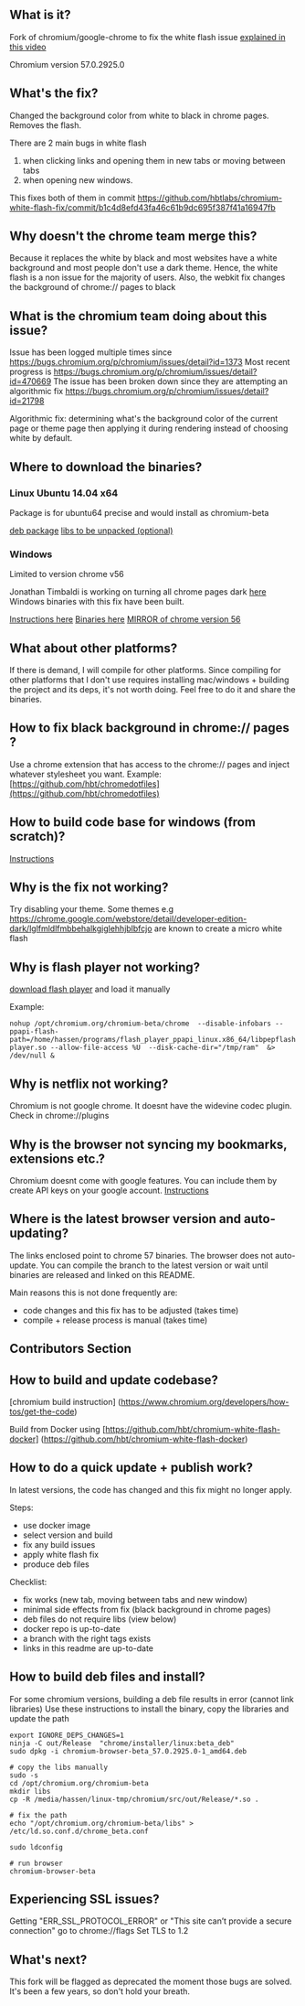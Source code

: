 ## What is it?

Fork of chromium/google-chrome to fix the white flash issue [explained in this video](http://youtu.be/HfJ_EwSTevI)

Chromium version 57.0.2925.0


## What's the fix?

Changed the background color from white to black in chrome pages. Removes the flash.

There are 2 main bugs in white flash

1. when clicking links and opening them in new tabs or moving between tabs 
2. when opening new windows.

This fixes both of them in commit https://github.com/hbtlabs/chromium-white-flash-fix/commit/b1c4d8efd43fa46c61b9dc695f387f41a16947fb


## Why doesn't the chrome team merge this?

Because it replaces the white by black and most websites have a white background and most people don't use a dark theme. Hence, the white flash is a non issue for the majority of users.
Also, the webkit fix changes the background of chrome:// pages to black


## What is the chromium team doing about this issue?

Issue has been logged multiple times since https://bugs.chromium.org/p/chromium/issues/detail?id=1373
Most recent progress is https://bugs.chromium.org/p/chromium/issues/detail?id=470669
The issue has been broken down since they are attempting an algorithmic fix https://bugs.chromium.org/p/chromium/issues/detail?id=21798

Algorithmic fix: determining what's the background color of the current page or theme page then applying it during rendering instead of choosing white by default. 


## Where to download the binaries?

### Linux Ubuntu 14.04 x64

Package is for ubuntu64 precise and would install as chromium-beta 

[deb package](https://github.com/hbt/chromium-white-flash-docker/blob/master/data/chromium-browser-beta_57.0.2925.0-1_amd64.deb?raw=true)
[libs to be unpacked (optional)](https://github.com/hbt/chromium-white-flash-docker/blob/master/data/chromium-libs.tar.bz2?raw=true)


### Windows


Limited to version chrome v56

Jonathan Timbaldi is working on turning all chrome pages dark [here](https://github.com/imatimba/darker-chromium)
Windows binaries with this fix have been built.

[Instructions here](https://bugs.chromium.org/p/chromium/issues/detail?id=470669#c211)
[Binaries here](https://www.dropbox.com/sh/7hjv18bo571kifm/AAD7wMz-cPLphfG1jBMKEzFIa?dl=0)
[MIRROR of chrome version 56](http://hbtlabs.com/windows-chrome-white-flash.zip)

## What about other platforms?

If there is demand, I will compile for other platforms. Since compiling for other platforms that I don't use requires installing mac/windows + building the project and its deps, it's not worth doing.
Feel free to do it and share the binaries. 


## How to fix black background in chrome:// pages ?


Use a chrome extension that has access to the chrome:// pages and inject whatever stylesheet you want.
Example: [https://github.com/hbt/chromedotfiles](https://github.com/hbt/chromedotfiles)


## How to build code base for windows (from scratch)?

[Instructions](https://github.com/henrypp/chromium/blob/master/building_chromium_gn.md)


## Why is the fix not working?

Try disabling your theme. Some themes e.g https://chrome.google.com/webstore/detail/developer-edition-dark/lglfmldlfmbbehalkgiglehhjblbfcjo are known to create a micro white flash

## Why is flash player not working?

[download flash player](https://get.adobe.com/flashplayer/?no_redirect) and load it manually

Example: 

`
nohup /opt/chromium.org/chromium-beta/chrome  --disable-infobars --ppapi-flash-path=/home/hassen/programs/flash_player_ppapi_linux.x86_64/libpepflashplayer.so --allow-file-access %U  --disk-cache-dir="/tmp/ram"  &> /dev/null &
`


## Why is netflix not working?

Chromium is not google chrome. It doesnt have the widevine codec plugin.
Check in chrome://plugins

## Why is the browser not syncing my bookmarks, extensions etc.?

Chromium doesnt come with google features. You can include them by create API keys on your google account.
[Instructions](https://www.chromium.org/developers/how-tos/api-keys)

## Where is the latest browser version and auto-updating?

The links enclosed point to chrome 57 binaries. The browser does not auto-update. 
You can compile the branch to the latest version or wait until binaries are released and linked on this README.

Main reasons this is not done frequently are:

- code changes and this fix has to be adjusted (takes time)
- compile + release process is manual (takes time)



## Contributors Section

## How to build and update codebase?

[chromium build instruction] (https://www.chromium.org/developers/how-tos/get-the-code)

Build from Docker using [https://github.com/hbt/chromium-white-flash-docker] (https://github.com/hbt/chromium-white-flash-docker)


## How to do a quick update + publish work?

In latest versions, the code has changed and this fix might no longer apply. 

Steps:

- use docker image 
- select version and build
- fix any build issues
- apply white flash fix 
- produce deb files

Checklist:

- fix works (new tab, moving between tabs and new window)
- minimal side effects from fix (black background in chrome pages)
- deb files do not require libs  (view below)
- docker repo is up-to-date
- a branch with the right tags exists
- links in this readme are up-to-date


## How to build deb files and install?

For some chromium versions, building a deb file results in error (cannot link libraries)
Use these instructions to install the binary, copy the libraries and update the path

```
export IGNORE_DEPS_CHANGES=1
ninja -C out/Release  "chrome/installer/linux:beta_deb"
sudo dpkg -i chromium-browser-beta_57.0.2925.0-1_amd64.deb

# copy the libs manually
sudo -s
cd /opt/chromium.org/chromium-beta
mkdir libs
cp -R /media/hassen/linux-tmp/chromium/src/out/Release/*.so . 

# fix the path 
echo "/opt/chromium.org/chromium-beta/libs" > /etc/ld.so.conf.d/chrome_beta.conf

sudo ldconfig

# run browser
chromium-browser-beta

```



## Experiencing SSL issues? 

Getting "ERR_SSL_PROTOCOL_ERROR" or "This site can’t provide a secure connection" 
go to chrome://flags
Set TLS to 1.2


## What's next?

This fork will be flagged as deprecated the moment those bugs are solved. 
It's been a few years, so don't hold your breath.

